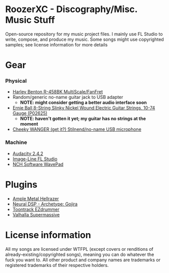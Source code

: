 # RoozerXC - Discography/Misc. Music Stuff
Open-source repository for my music project files. I mainly use FL Studio to write, compose, and produce my music. Some songs might use copyrighted samples; see license information for more details

# Gear
### Physical
- [Harley Benton R-458BK MultiScale/FanFret](https://www.thomannmusic.com/harley_benton_r_458bk_fanfret.htm)
- Random/generic no-name guitar jack to USB adapter
  - **NOTE: might consider getting a better audio interface soon**
- [Ernie Ball 8-String Slinky Nickel Wound Electric Guitar Strings, 10-74 Gauge (P02625)](https://www.amazon.com/Ernie-Ball-8-String-Slinky-Nickel/dp/B004Y9YQS0)
  - **NOTE: haven't gotten it yet; my guitar has no strings at the moment**
- [Cheeky WANGER (get it?) Stilnend/no-name USB microphone](https://www.amazon.com/gp/product/B09CKB7S8H)

### Machine
- [Audacity 2.4.2](https://archive.org/details/audacity-2.4.2)
- [Image-Line FL Studio](https://www.image-line.com)
- [NCH Software WavePad](https://www.nch.com.au/software/audio.html)

# Plugins
- [Ample Metal Hellrazer](https://www.amplesound.net/en/pro-pd.asp?id=33)
- [Neural DSP - Archetype: Gojira](https://neuraldsp.com/plugins/archetype-gojira)
- [Toontrack EZdrummer](https://www.toontrack.com/product/ezdrummer-3)
- [Valhalla Supermassive](https://valhalladsp.com/shop/reverb/valhalla-supermassive)

# License information
All my songs are licensed under WTFPL (except covers or renditions of already-existing/copyrighted songs), meaning you can do whatever the fuck you want to. All other product and company names are trademarks or registered trademarks of their respective holders.
